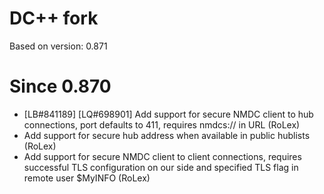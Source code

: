 # DC++ fork
Based on version: 0.871
# Since 0.870
* [LB#841189] [LQ#698901] Add support for secure NMDC client to hub connections, port defaults to 411, requires nmdcs:// in URL (RoLex)
* Add support for secure hub address when available in public hublists (RoLex)
* Add support for secure NMDC client to client connections, requires successful TLS configuration on our side and specified TLS flag in remote user $MyINFO (RoLex)
